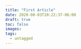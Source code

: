 ```yaml
---
title: "First Article"
date: 2020-08-03T20:22:37-06:00
draft: true
toc: false
images:
tags: 
  - untagged
---
```



